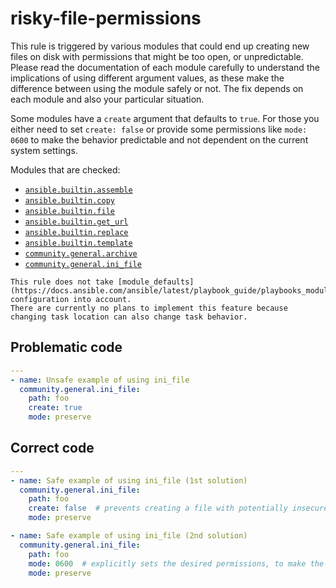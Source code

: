 # risky-file-permissions

This rule is triggered by various modules that could end up creating new files
on disk with permissions that might be too open, or unpredictable. Please
read the documentation of each module carefully to understand the
implications of using different argument values, as these make the difference
between using the module safely or not. The fix depends on each module and
also your particular situation.

Some modules have a `create` argument that defaults to `true`. For those you
either need to set `create: false` or provide some permissions like
`mode: 0600` to make the behavior predictable and not dependent on the current
system settings.

Modules that are checked:

- [`ansible.builtin.assemble`](https://docs.ansible.com/ansible/latest/collections/ansible/builtin/assemble_module.html)
- [`ansible.builtin.copy`](https://docs.ansible.com/ansible/latest/collections/ansible/builtin/copy_module.html)
- [`ansible.builtin.file`](https://docs.ansible.com/ansible/latest/collections/ansible/builtin/file_module.html)
- [`ansible.builtin.get_url`](https://docs.ansible.com/ansible/latest/collections/ansible/builtin/get_url_module.html)
- [`ansible.builtin.replace`](https://docs.ansible.com/ansible/latest/collections/ansible/builtin/replace_module.html)
- [`ansible.builtin.template`](https://docs.ansible.com/ansible/latest/collections/ansible/builtin/template_module.html)
- [`community.general.archive`](https://docs.ansible.com/ansible/latest/collections/community/general/archive_module.html)
- [`community.general.ini_file`](https://docs.ansible.com/ansible/latest/collections/community/general/ini_file_module.html)

```{warning}
This rule does not take [module_defaults](https://docs.ansible.com/ansible/latest/playbook_guide/playbooks_module_defaults.html) configuration into account.
There are currently no plans to implement this feature because changing task location can also change task behavior.
```

## Problematic code

```yaml
---
- name: Unsafe example of using ini_file
  community.general.ini_file:
    path: foo
    create: true
    mode: preserve
```

## Correct code

```yaml
---
- name: Safe example of using ini_file (1st solution)
  community.general.ini_file:
    path: foo
    create: false  # prevents creating a file with potentially insecure permissions
    mode: preserve

- name: Safe example of using ini_file (2nd solution)
  community.general.ini_file:
    path: foo
    mode: 0600  # explicitly sets the desired permissions, to make the results predictable
    mode: preserve
```
